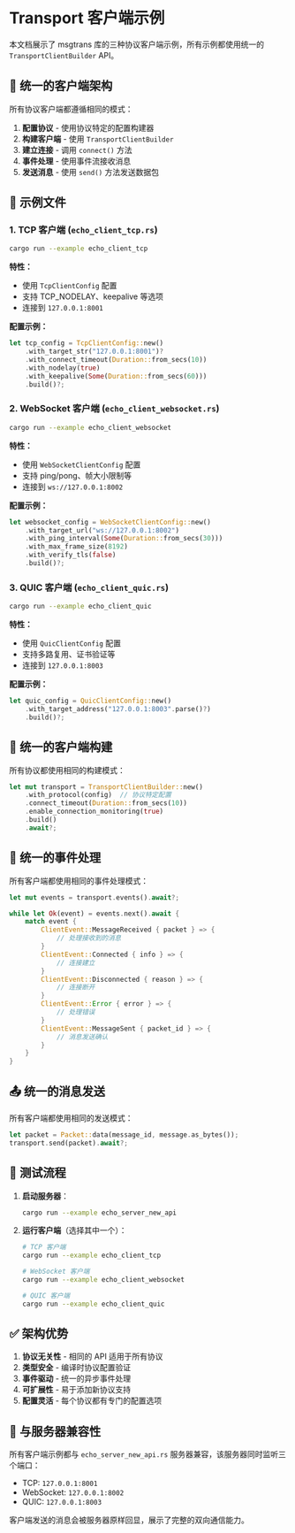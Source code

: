 # Transport 客户端示例

本文档展示了 msgtrans 库的三种协议客户端示例，所有示例都使用统一的 `TransportClientBuilder` API。

## 🎯 统一的客户端架构

所有协议客户端都遵循相同的模式：

1. **配置协议** - 使用协议特定的配置构建器
2. **构建客户端** - 使用 `TransportClientBuilder` 
3. **建立连接** - 调用 `connect()` 方法
4. **事件处理** - 使用事件流接收消息
5. **发送消息** - 使用 `send()` 方法发送数据包

## 📁 示例文件

### 1. TCP 客户端 (`echo_client_tcp.rs`)

```bash
cargo run --example echo_client_tcp
```

**特性：**
- 使用 `TcpClientConfig` 配置
- 支持 TCP_NODELAY、keepalive 等选项
- 连接到 `127.0.0.1:8001`

**配置示例：**
```rust
let tcp_config = TcpClientConfig::new()
    .with_target_str("127.0.0.1:8001")?
    .with_connect_timeout(Duration::from_secs(10))
    .with_nodelay(true)
    .with_keepalive(Some(Duration::from_secs(60)))
    .build()?;
```

### 2. WebSocket 客户端 (`echo_client_websocket.rs`)

```bash
cargo run --example echo_client_websocket
```

**特性：**
- 使用 `WebSocketClientConfig` 配置
- 支持 ping/pong、帧大小限制等
- 连接到 `ws://127.0.0.1:8002`

**配置示例：**
```rust
let websocket_config = WebSocketClientConfig::new()
    .with_target_url("ws://127.0.0.1:8002")
    .with_ping_interval(Some(Duration::from_secs(30)))
    .with_max_frame_size(8192)
    .with_verify_tls(false)
    .build()?;
```

### 3. QUIC 客户端 (`echo_client_quic.rs`)

```bash
cargo run --example echo_client_quic
```

**特性：**
- 使用 `QuicClientConfig` 配置
- 支持多路复用、证书验证等
- 连接到 `127.0.0.1:8003`

**配置示例：**
```rust
let quic_config = QuicClientConfig::new()
    .with_target_address("127.0.0.1:8003".parse()?)
    .build()?;
```

## 🔧 统一的客户端构建

所有协议都使用相同的构建模式：

```rust
let mut transport = TransportClientBuilder::new()
    .with_protocol(config)  // 协议特定配置
    .connect_timeout(Duration::from_secs(10))
    .enable_connection_monitoring(true)
    .build()
    .await?;
```

## 📡 统一的事件处理

所有客户端都使用相同的事件处理模式：

```rust
let mut events = transport.events().await?;

while let Ok(event) = events.next().await {
    match event {
        ClientEvent::MessageReceived { packet } => {
            // 处理接收到的消息
        }
        ClientEvent::Connected { info } => {
            // 连接建立
        }
        ClientEvent::Disconnected { reason } => {
            // 连接断开
        }
        ClientEvent::Error { error } => {
            // 处理错误
        }
        ClientEvent::MessageSent { packet_id } => {
            // 消息发送确认
        }
    }
}
```

## 📤 统一的消息发送

所有客户端都使用相同的发送模式：

```rust
let packet = Packet::data(message_id, message.as_bytes());
transport.send(packet).await?;
```

## 🎯 测试流程

1. **启动服务器**：
   ```bash
   cargo run --example echo_server_new_api
   ```

2. **运行客户端**（选择其中一个）：
   ```bash
   # TCP 客户端
   cargo run --example echo_client_tcp
   
   # WebSocket 客户端  
   cargo run --example echo_client_websocket
   
   # QUIC 客户端
   cargo run --example echo_client_quic
   ```

## ✅ 架构优势

1. **协议无关性** - 相同的 API 适用于所有协议
2. **类型安全** - 编译时协议配置验证
3. **事件驱动** - 统一的异步事件处理
4. **可扩展性** - 易于添加新协议支持
5. **配置灵活** - 每个协议都有专门的配置选项

## 🔄 与服务器兼容性

所有客户端示例都与 `echo_server_new_api.rs` 服务器兼容，该服务器同时监听三个端口：
- TCP: `127.0.0.1:8001`
- WebSocket: `127.0.0.1:8002` 
- QUIC: `127.0.0.1:8003`

客户端发送的消息会被服务器原样回显，展示了完整的双向通信能力。 
